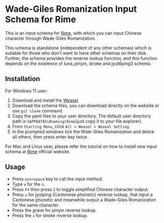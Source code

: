 # Wade-Giles Romanization Input Schema for Rime
This is an input schema for [Rime](https://rime.im/), with which you can input Chinese character through Wade-Giles Romanization.

This schema is standalone (independent of any other schemas) which is suitable for those who don't want to have other schemas on their disk. Further, the schema provides the reverse lookup function, and this function depends on the existence of luna_pinyin, stroke and jyut6ping3 schema.
## Installation
For Windows 11 user:
1. Download and install the [Weasel](https://rime.im/download/)
1. Download the schema files, you can download directly on the website or use `git clone` command.
1. Copy the yaml files to your user directory. The default user directory path is `%APPDATA%\Roaming\Rime`(just copy it to your file explorer).
1. From `Starting Menu`, click `All > Weasel > Weasel Setting`.
1. In the prompted windows tick the Wide-Giles Romanization and detick all others, then press enter key twice.

For Mac and Linux user, please refer the tutorial on how to install new input schema at [Rime](https://rime.im/) official website.
## Usage
- Press `win+space` key to call the input method.
- Type `v` for the `ü`.
- Press `F4` then press `2` to toggle simplified Chinese character output.
- Press `u` for jyutping (Cantonese phonetic) reverse lookup, that input a Cantonese phonetic and meanwhile output a Wade-Giles Romanization for the same character.
- Press the grave for pinyin reverse lookup.
- Press the `x` for stroke reverse lookup.
